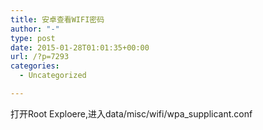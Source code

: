 ```yaml
---
title: 安卓查看WIFI密码
author: "-"
type: post
date: 2015-01-28T01:01:35+00:00
url: /?p=7293
categories:
  - Uncategorized

---
```

打开Root Exploere,进入data/misc/wifi/wpa_supplicant.conf